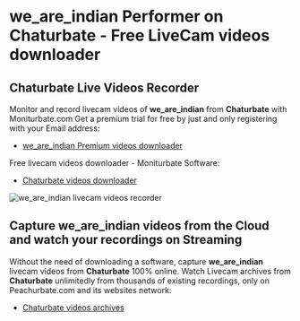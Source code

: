 # we_are_indian Performer on Chaturbate - Free LiveCam videos downloader

## Chaturbate Live Videos Recorder

Monitor and record livecam videos of **we_are_indian** from **Chaturbate** with Moniturbate.com
Get a premium trial for free by just and only registering with your Email address:
* [we_are_indian Premium videos downloader](https://moniturbate.com/request-demo-licence-key.html)

Free livecam videos downloader - Moniturbate Software:
* [Chaturbate videos downloader](https://moniturbate.com/moniturbate-download-software.html)

![we_are_indian livecam videos recorder](https://peachurnet.com/templates/moniturbate-software.png)


## Capture we_are_indian videos from the Cloud and watch your recordings on Streaming

Without the need of downloading a software, capture **we_are_indian** livecam videos from **Chaturbate** 100% online.
Watch Livecam archives from **Chaturbate** unlimitedly from thousands of existing recordings, only on Peachurbate.com and its websites network:
* [Chaturbate videos archives](https://peachurnet.com/)